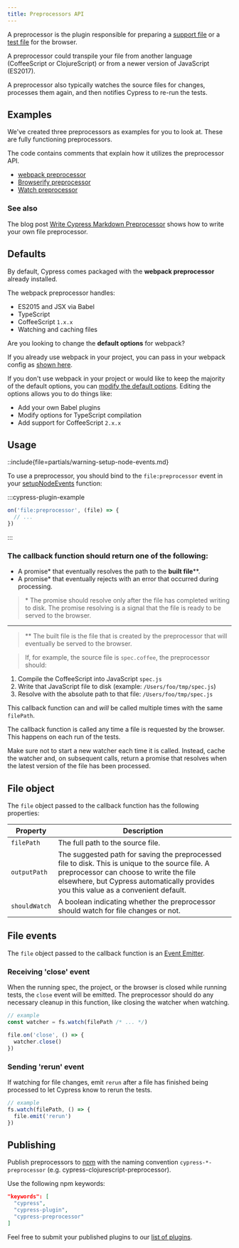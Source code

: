 ```yaml
---
title: Preprocessors API
---
```


A preprocessor is the plugin responsible for preparing a
[support file](/guides/core-concepts/writing-and-organizing-tests#Support-file)
or a [test file](/guides/core-concepts/writing-and-organizing-tests#Test-files)
for the browser.

A preprocessor could transpile your file from another language (CoffeeScript or
ClojureScript) or from a newer version of JavaScript (ES2017).

A preprocessor also typically watches the source files for changes, processes
them again, and then notifies Cypress to re-run the tests.

## Examples

We've created three preprocessors as examples for you to look at. These are
fully functioning preprocessors.

The code contains comments that explain how it utilizes the preprocessor API.

- [webpack preprocessor](https://github.com/cypress-io/cypress/tree/master/npm/webpack-preprocessor)
- [Browserify preprocessor](https://github.com/cypress-io/cypress-browserify-preprocessor)
- [Watch preprocessor](https://github.com/cypress-io/cypress-watch-preprocessor)

### See also

The blog post
[Write Cypress Markdown Preprocessor](https://glebbahmutov.com/blog/write-cypress-preprocessor/)
shows how to write your own file preprocessor.

## Defaults

By default, Cypress comes packaged with the **webpack preprocessor** already
installed.

The webpack preprocessor handles:

- ES2015 and JSX via Babel
- TypeScript
- CoffeeScript `1.x.x`
- Watching and caching files

<Alert type="info">

Are you looking to change the **default options** for webpack?

</Alert>

If you already use webpack in your project, you can pass in your webpack config
as
[shown here](https://github.com/cypress-io/cypress/tree/master/npm/webpack-preprocessor#options).

If you don't use webpack in your project or would like to keep the majority of
the default options, you can
[modify the default options](https://github.com/cypress-io/cypress/tree/master/npm/webpack-preprocessor#modifying-default-options).
Editing the options allows you to do things like:

- Add your own Babel plugins
- Modify options for TypeScript compilation
- Add support for CoffeeScript `2.x.x`

## Usage

::include{file=partials/warning-setup-node-events.md}

To use a preprocessor, you should bind to the `file:preprocessor` event in your
[setupNodeEvents](/guides/tooling/plugins-guide#Using-a-plugin) function:

:::cypress-plugin-example

```javascript
on('file:preprocessor', (file) => {
  // ...
})
```

:::

### The callback function should return one of the following:

- A promise\* that eventually resolves the path to the **built file**\*\*.
- A promise\* that eventually rejects with an error that occurred during
  processing.

> \* The promise should resolve only after the file has completed writing to
> disk. The promise resolving is a signal that the file is ready to be served to
> the browser.

---

> \*\* The built file is the file that is created by the preprocessor that will
> eventually be served to the browser.

> If, for example, the source file is `spec.coffee`, the preprocessor should:

1. Compile the CoffeeScript into JavaScript `spec.js`
2. Write that JavaScript file to disk (example: `/Users/foo/tmp/spec.js`)
3. Resolve with the absolute path to that file: `/Users/foo/tmp/spec.js`

<Alert type="warning">

This callback function can and _will_ be called multiple times with the same
`filePath`.

The callback function is called any time a file is requested by the browser.
This happens on each run of the tests.

Make sure not to start a new watcher each time it is called. Instead, cache the
watcher and, on subsequent calls, return a promise that resolves when the latest
version of the file has been processed.

</Alert>

## File object

The `file` object passed to the callback function has the following properties:

| Property      | Description                                                                                                                                                                                                                       |
| ------------- | --------------------------------------------------------------------------------------------------------------------------------------------------------------------------------------------------------------------------------- |
| `filePath`    | The full path to the source file.                                                                                                                                                                                                 |
| `outputPath`  | The suggested path for saving the preprocessed file to disk. This is unique to the source file. A preprocessor can choose to write the file elsewhere, but Cypress automatically provides you this value as a convenient default. |
| `shouldWatch` | A boolean indicating whether the preprocessor should watch for file changes or not.                                                                                                                                               |

## File events

The `file` object passed to the callback function is an
[Event Emitter](https://nodejs.org/api/events.html#events_class_eventemitter).

### Receiving 'close' event

When the running spec, the project, or the browser is closed while running
tests, the `close` event will be emitted. The preprocessor should do any
necessary cleanup in this function, like closing the watcher when watching.

```javascript
// example
const watcher = fs.watch(filePath /* ... */)

file.on('close', () => {
  watcher.close()
})
```

### Sending 'rerun' event

If watching for file changes, emit `rerun` after a file has finished being
processed to let Cypress know to rerun the tests.

```javascript
// example
fs.watch(filePath, () => {
  file.emit('rerun')
})
```

## Publishing

Publish preprocessors to [npm](https://www.npmjs.com/) with the naming
convention `cypress-*-preprocessor` (e.g. cypress-clojurescript-preprocessor).

Use the following npm keywords:

```json
"keywords": [
  "cypress",
  "cypress-plugin",
  "cypress-preprocessor"
]
```

Feel free to submit your published plugins to our [list of plugins](/plugins).
